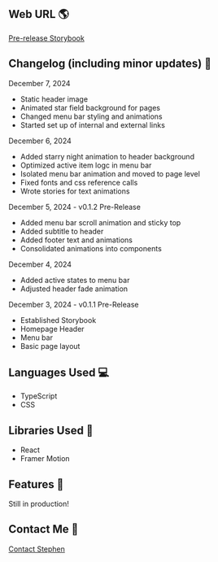 ## Web URL 🌎

[Pre-release Storybook](https://storybook.stephenjlu.com/)

## Changelog (including minor updates) 📆

December 7, 2024
- Static header image
- Animated star field background for pages
- Changed menu bar styling and animations
- Started set up of internal and external links

December 6, 2024
- Added starry night animation to header background
- Optimized active item logc in menu bar
- Isolated menu bar animation and moved to page level
- Fixed fonts and css reference calls
- Wrote stories for text animations

December 5, 2024 - v0.1.2 Pre-Release
- Added menu bar scroll animation and sticky top
- Added subtitle to header
- Added footer text and animations
- Consolidated animations into components

December 4, 2024
- Added active states to menu bar
- Adjusted header fade animation

December 3, 2024 - v0.1.1 Pre-Release
- Established Storybook
- Homepage Header
- Menu bar
- Basic page layout

## Languages Used 💻

- TypeScript
- CSS

## Libraries Used 📖

- React
- Framer Motion

## Features 🌟

Still in production!

## Contact Me 📨

[Contact Stephen](https://www.stephenjlu.com/contact#main)
